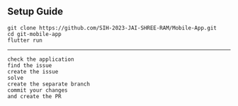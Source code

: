 ## Setup Guide

    git clone https://github.com/SIH-2023-JAI-SHREE-RAM/Mobile-App.git
    cd git-mobile-app
    flutter run
    
  ---------
    check the application
    find the issue
    create the issue
    solve
    create the separate branch
    commit your changes
    and create the PR

